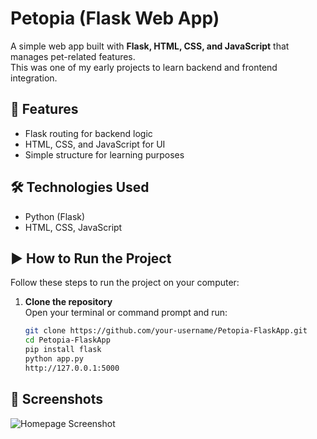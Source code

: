 # Petopia (Flask Web App)

A simple web app built with **Flask, HTML, CSS, and JavaScript** that manages pet-related features.  
This was one of my early projects to learn backend and frontend integration.

## 🚀 Features
- Flask routing for backend logic  
- HTML, CSS, and JavaScript for UI  
- Simple structure for learning purposes  

## 🛠️ Technologies Used
- Python (Flask)
- HTML, CSS, JavaScript

## ▶️ How to Run the Project

Follow these steps to run the project on your computer:

1. **Clone the repository**  
   Open your terminal or command prompt and run:
   ```bash
   git clone https://github.com/your-username/Petopia-FlaskApp.git
   cd Petopia-FlaskApp
   pip install flask
   python app.py
   http://127.0.0.1:5000

## 📸 Screenshots
![Homepage Screenshot](<img width="947" height="478" alt="image" src="https://github.com/user-attachments/assets/24d38ff1-e1ee-487e-9d05-b121220f764d" />
)


